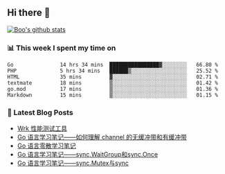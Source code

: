 ## Hi there 👋

[![Boo's github stats](https://github-readme-stats.vercel.app/api?username=0xAiKang)](https://github.com/anuraghazra/github-readme-stats)

<!-- [![Most Used Langs](https://github-readme-stats.vercel.app/api/top-langs/?username=0xAiKang)](https://github.com/anuraghazra/github-readme-stats) -->

### 📊 This week I spent my time on
<!--START_SECTION:waka-->

```text
Go               14 hrs 34 mins  ████████████████▓░░░░░░░░   66.80 %
PHP              5 hrs 34 mins   ██████▒░░░░░░░░░░░░░░░░░░   25.52 %
HTML             35 mins         ▓░░░░░░░░░░░░░░░░░░░░░░░░   02.71 %
textmate         18 mins         ▒░░░░░░░░░░░░░░░░░░░░░░░░   01.42 %
go.mod           17 mins         ▒░░░░░░░░░░░░░░░░░░░░░░░░   01.36 %
Markdown         15 mins         ▒░░░░░░░░░░░░░░░░░░░░░░░░   01.15 %
```

<!--END_SECTION:waka-->

### 📕 Latest Blog Posts
<!-- BLOG-POST-LIST:START -->
- [Wrk 性能测试工具](https://www.0x2beace.com/wrk-performance-testing-tool/)
- [Go 语言学习笔记——如何理解 channel 的无缓冲带和有缓冲带](https://www.0x2beace.com/go-language-study-notes-how-to-understand-the-channel-without-buffer-and-with-buffer/)
- [Go 语言零散学习笔记](https://www.0x2beace.com/go-language-study-notes/)
- [Go 语言学习笔记——sync.WaitGroup和sync.Once](https://www.0x2beace.com/go-language-study-notes-sync-Mutex-and-sync-WaitGroup-and-sync-Once/)
- [Go 语言学习笔记——sync.Mutex与sync](https://www.0x2beace.com/go-language-study-notes-sync-Mutex-and-sync/)
<!-- BLOG-POST-LIST:END -->

